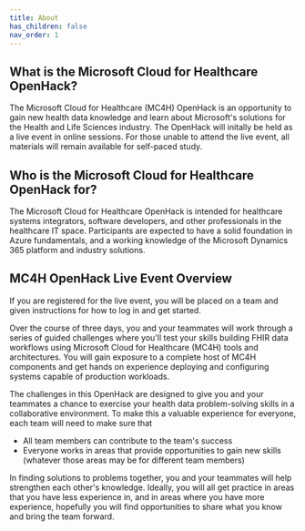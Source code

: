 ```yaml
---
title: About
has_children: false
nav_order: 1
---
```


## What is the Microsoft Cloud for Healthcare OpenHack?
The Microsoft Cloud for Healthcare (MC4H) OpenHack is an opportunity to gain new health data knowledge and learn about Microsoft's solutions for the Health and Life Sciences industry. The OpenHack will initally be held as a live event in online sessions. For those unable to attend the live event, all materials will remain available for self-paced study.

## Who is the Microsoft Cloud for Healthcare OpenHack for?
The Microsoft Cloud for Healthcare OpenHack is intended for healthcare systems integrators, software developers, and other professionals in the healthcare IT space. Participants are expected to have a solid foundation in Azure fundamentals, and a working knowledge of the Microsoft Dynamics 365 platform and industry solutions.

## MC4H OpenHack Live Event Overview
If you are registered for the live event, you will be placed on a team and given instructions for how to log in and get started.

Over the course of three days, you and your teammates will work through a series of guided challenges where you'll test your skills building FHIR data workflows using Microsoft Cloud for Healthcare (MC4H) tools and architectures. You will gain exposure to a complete host of MC4H components and get hands on experience deploying and configuring systems capable of production workloads.

The challenges in this OpenHack are designed to give you and your teammates a chance to exercise your health data problem-solving skills in a collaborative environment. To make this a valuable experience for everyone, each team will need to make sure that 

+ All team members can contribute to the team's success
+ Everyone works in areas that provide opportunities to gain new skills (whatever those areas may be for different team members)

In finding solutions to problems together, you and your teammates will help strengthen each other's knowledge. Ideally, you will all get practice in areas that you have less experience in, and in areas where you have more experience, hopefully you will find opportunities to share what you know and bring the team forward.
